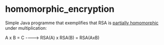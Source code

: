 # homomorphic_encryption

Simple Java programme that exemplifies that RSA is [partially homomorphic](https://en.wikipedia.org/wiki/Homomorphic_encryption#Unpadded_RSA) under multiplication: 

A x B = C  ----> RSA(A) x RSA(B) = RSA(AxB)


